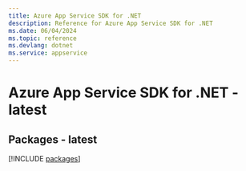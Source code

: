 ```yaml
---
title: Azure App Service SDK for .NET
description: Reference for Azure App Service SDK for .NET
ms.date: 06/04/2024
ms.topic: reference
ms.devlang: dotnet
ms.service: appservice
---
```

# Azure App Service SDK for .NET - latest
## Packages - latest
[!INCLUDE [packages](app-service-index.md)]